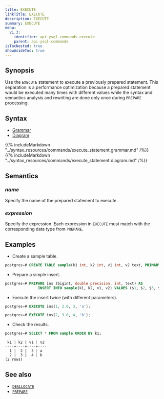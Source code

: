 ```yaml
---
title: EXECUTE
linkTitle: EXECUTE
description: EXECUTE
summary: EXECUTE
menu:
  v1.3:
    identifier: api-ysql-commands-execute
    parent: api-ysql-commands
isTocNested: true
showAsideToc: true
---
```


## Synopsis

Use the `EXECUTE` statement to execute a previously prepared statement. This separation is a performance optimization because a prepared statement would be executed many times with different values while the syntax and semantics analysis and rewriting are done only once during `PREPARE` processing.

## Syntax

<ul class="nav nav-tabs nav-tabs-yb">
  <li >
    <a href="#grammar" class="nav-link active" id="grammar-tab" data-toggle="tab" role="tab" aria-controls="grammar" aria-selected="true">
      <i class="fas fa-file-alt" aria-hidden="true"></i>
      Grammar
    </a>
  </li>
  <li>
    <a href="#diagram" class="nav-link" id="diagram-tab" data-toggle="tab" role="tab" aria-controls="diagram" aria-selected="false">
      <i class="fas fa-project-diagram" aria-hidden="true"></i>
      Diagram
    </a>
  </li>
</ul>

<div class="tab-content">
  <div id="grammar" class="tab-pane fade show active" role="tabpanel" aria-labelledby="grammar-tab">
    {{% includeMarkdown "../syntax_resources/commands/execute_statement.grammar.md" /%}}
  </div>
  <div id="diagram" class="tab-pane fade" role="tabpanel" aria-labelledby="diagram-tab">
    {{% includeMarkdown "../syntax_resources/commands/execute_statement.diagram.md" /%}}
  </div>
</div>

## Semantics

### *name*

Specify the name of the prepared statement to execute.

### *expression*

Specify the expression. Each expression in `EXECUTE` must match with the corresponding data type from `PREPARE`.

## Examples

- Create a sample table.

```sql
postgres=# CREATE TABLE sample(k1 int, k2 int, v1 int, v2 text, PRIMARY KEY (k1, k2));
```

- Prepare a simple insert.

```sql
postgres=# PREPARE ins (bigint, double precision, int, text) AS 
               INSERT INTO sample(k1, k2, v1, v2) VALUES ($1, $2, $3, $4);
```

- Execute the insert twice (with different parameters).

```sql
postgres=# EXECUTE ins(1, 2.0, 3, 'a');
```

```sql
postgres=# EXECUTE ins(2, 3.0, 4, 'b');
```

- Check the results.

```sql
postgres=# SELECT * FROM sample ORDER BY k1;
```

```
 k1 | k2 | v1 | v2
----+----+----+----
  1 |  2 |  3 | a
  2 |  3 |  4 | b
(2 rows)
```

## See also

- [`DEALLOCATE`](../perf_deallocate)
- [`PREPARE`](../perf_prepare)
